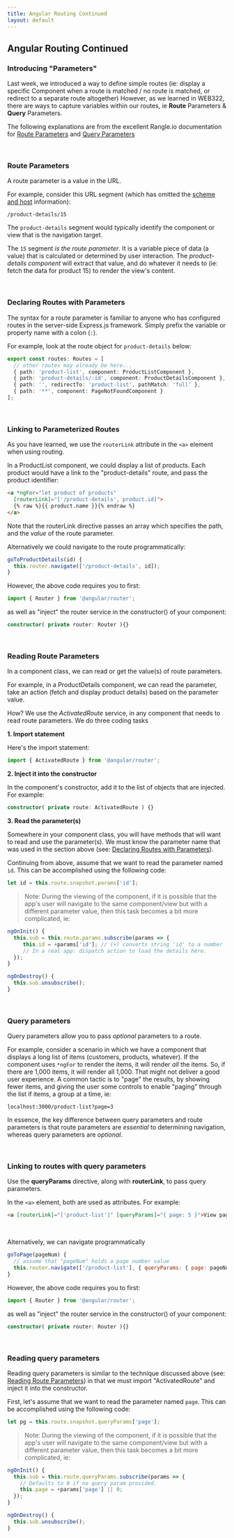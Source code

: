 ```yaml
---
title: Angular Routing Continued
layout: default
---
```


## Angular Routing Continued

### Introducing "Parameters"

Last week, we introduced a way to define simple routes (ie: display a specific Component when a route is matched / no route is matched, or redirect to a separate route altogether)  However, as we learned in WEB322, there are ways to capture variables within our routes, ie **Route** Parameters & **Query** Parameters.  

The following explanations are from the excellent Rangle.io documentation for [Route Parameters](https://angular-2-training-book.rangle.io/handout/routing/routeparams.html) and [Query Parameters](https://angular-2-training-book.rangle.io/handout/routing/query_params.html) 

<br>

### Route Parameters

A route parameter is a value in the URL. 

For example, consider this URL segment (which has omitted the [scheme and host](https://en.wikipedia.org/wiki/Uniform_Resource_Identifier#Syntax) information):

```
/product-details/15
```

The `product-details` segment would typically identify the component or view that is the navigation target. 

The `15` segment *is the route parameter*. It is a variable piece of data (a value) that is calculated or determined by user interaction. The *product-details component* will extract that value, and do whatever it needs to (ie: fetch the data for product 15) to render the view's content. 

<br>

### Declaring Routes with Parameters

The syntax for a route parameter is familiar to anyone who has configured routes in the server-side Express.js framework. Simply prefix the variable or property name with a colon (`:`). 

For example, look at the route object for `product-details` below:

```ts
export const routes: Routes = [
  // other routes may already be here...
  { path: 'product-list', component: ProductListComponent },
  { path: 'product-details/:id', component: ProductDetailsComponent },
  { path: '', redirectTo: 'product-list', pathMatch: 'full' },
  { path: '**', component: PageNotFoundComponent }
];
```

<br>

### Linking to Parameterized Routes

As you have learned, we use the `routerLink` attribute in the `<a>` element when using routing. 

In a ProductList component, we could display a list of products. Each product would have a link to the "product-details" route, and pass the product identifier:

```html
<a *ngFor="let product of products"
  [routerLink]="['/product-details', product.id]">
  {% raw %}{{ product.name }}{% endraw %}
</a>
```

Note that the routerLink directive passes an array which specifies the path, and the *value* of the route parameter. 

Alternatively we could navigate to the route programmatically:

```js
goToProductDetails(id) {
  this.router.navigate(['/product-details', id]);
}
```

However, the above code requires you to first:

```typescript
import { Router } from '@angular/router';
```

as well as "inject" the router service in the constructor() of your component:

```typescript
constructor( private router: Router ){}
```

<br>

### Reading Route Parameters

In a component class, we can read or get the value(s) of route parameters. 

For example, in a ProductDetails component, we can read the parameter, take an action (fetch and display product details) based on the parameter value.

How? We use the *ActivatedRoute* service, in any component that needs to read route parameters. We do three coding tasks

**1. Import statement**

Here's the import statement:

```ts
import { ActivatedRoute } from '@angular/router';
```

**2. Inject it into the constructor**

In the component's constructor, add it to the list of objects that are injected. For example:

```typescript
constructor( private route: ActivatedRoute ) {}
```

**3. Read the parameter(s)**

Somewhere in your component class, you will have methods that will want to read and use the parameter(s). We must know the parameter name that was used in the section above (see: [Declaring Routes with Parameters](#declaring-routes-with-parameters)). 

Continuing from above, assume that we want to read the parameter named `id`. This can be accomplished using the following code:

```ts
let id = this.route.snapshot.params['id'];
```

> Note: During the viewing of the component, if it is possible that the app's user will navigate to the same component/view but with a different parameter value, then this task becomes a bit more complicated, ie:

```ts
ngOnInit() {
  this.sub = this.route.params.subscribe(params => {
     this.id = +params['id']; // (+) converts string 'id' to a number
     // In a real app: dispatch action to load the details here.
  });
}

ngOnDestroy() {
  this.sub.unsubscribe();
}
```
<br>

### Query parameters

Query parameters allow you to pass *optional* parameters to a route. 

For example, consider a scenario in which we have a component that displays a long list of items (customers, products, whatever). If the component uses `*ngFor` to render the items, it will render *all* the items. So, if there are 1,000 items, it will render all 1,000. That might not deliver a good user experience. A common tactic is to "page" the results, by showing fewer items, and giving the user some controls to enable "paging" through the list if items, a group at a time, ie:

```
localhost:3000/product-list?page=3
```

In essence, the key difference between query parameters and route parameters is that route parameters are *essential* to determining navigation, whereas query parameters are *optional*.

<br>

### Linking to routes with query parameters

Use the **queryParams** directive, along with **routerLink**, to pass query parameters. 

In the `<a>` element, both are used as attributes. For example:

```html
<a [routerLink]="['product-list']" [queryParams]="{ page: 5 }">View page 5</a>
```

<br>

Alternatively, we can navigate programmatically

```js
goToPage(pageNum) {
  // assume that "pageNum" holds a page number value
  this.router.navigate(['/product-list'], { queryParams: { page: pageNum } });
}
```

However, the above code requires you to first:

```typescript
import { Router } from '@angular/router';
```

as well as "inject" the router service in the constructor() of your component:

```typescript
constructor( private router: Router ){}
```

<br>

### Reading query parameters

Reading query parameters is similar to the technique discussed above (see: [Reading Route Parameters](#reading-route-parameters)) in that we must import "ActivatedRoute" and inject it into the constructor. 

First, let's assume that we want to read the parameter named `page`.  This can be accomplished using the following code:

```ts
let pg = this.route.snapshot.queryParams['page'];
```

> Note: During the viewing of the component, if it is possible that the app's user will navigate to the same component/view but with a different parameter value, then this task becomes a bit more complicated, ie:

```ts
ngOnInit() {
  this.sub = this.route.queryParams.subscribe(params => {
    // Defaults to 0 if no query param provided.
    this.page = +params['page'] || 0;
  });
}

ngOnDestroy() {
  this.sub.unsubscribe();
}
```

<br>